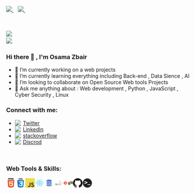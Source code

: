 <div>
        <a href="https://www.linkedin.com/in/oussama-zbair-373991202/">
            <img src="https://img.shields.io/badge/linkedin-follow-%230077B5.svg?&style=for-the-badge&logo=linkedin" />
        </a>&nbsp;&nbsp; <a href="https://twitter.com/O_zbair">
            <img src="https://img.shields.io/badge/twitter-follow-%230077B5.svg?&style=for-the-badge&logo=twitter" />
        </a>&nbsp;&nbsp;
      
       
        
</div>
<br/><br/>







<img  src="https://github-readme-stats.vercel.app/api?username=O-zbair&show_icons=true&theme=highcontrast"><br>
 <img  src="https://github-readme-stats.vercel.app/api/top-langs/?username=O-zbair&layout=compact">

### Hi there 👋 , I'm Osama Zbair 

- 🔭 I’m currently working on a web projects 
- 🌱 I’m currently learning everything including Back-end , Data Sience , AI
- 👯 I’m looking to collaborate on Open Source Web tools Projects
- 💬 Ask me anything about : Web development , Python , JavaScript , Cyber Security , Linux
    <br>

### Connect with me:
- <img align="left" width="22px" src="https://img.icons8.com/android/24/000000/twitter.png"/> [Twitter](https://twitter.com/O_zbair)<br>
- <img align="left" width="22px" src="https://img.icons8.com/android/24/000000/linkedin.png"/> [LinkedIn](https://www.linkedin.com/in/oussama-zbair-373991202/)<br>
- <img align="left" width="22px" src="https://img.icons8.com/material/24/000000/stackoverflow.png"/> [stackoverflow](https://stackoverflow.com/users/13872181/osama-zbair?tab=profile)
- <img align="left" width="22px" src="https://img.icons8.com/material-rounded/24/000000/discord-logo.png"/> [Discrod](https://discord.com/channels/@me)
<br>

### Web Tools & Skills:

<img align="left" alt="HTML5" width="26px" src="https://raw.githubusercontent.com/github/explore/80688e429a7d4ef2fca1e82350fe8e3517d3494d/topics/html/html.png" />
<img align="left" alt="CSS3" width="26px" src="https://raw.githubusercontent.com/github/explore/80688e429a7d4ef2fca1e82350fe8e3517d3494d/topics/css/css.png" />
<img align="left" alt="JavaScript" width="26px" src="https://raw.githubusercontent.com/github/explore/80688e429a7d4ef2fca1e82350fe8e3517d3494d/topics/javascript/javascript.png" />
<img align="left" alt="React" width="26px" src="https://raw.githubusercontent.com/github/explore/80688e429a7d4ef2fca1e82350fe8e3517d3494d/topics/react/react.png" />
<img align="left" alt="SQL" width="26px" src="https://raw.githubusercontent.com/github/explore/80688e429a7d4ef2fca1e82350fe8e3517d3494d/topics/sql/sql.png" />
<img align="left" alt="MySQL" width="26px" src="https://raw.githubusercontent.com/github/explore/80688e429a7d4ef2fca1e82350fe8e3517d3494d/topics/mysql/mysql.png" />
<img align="left" alt="Git" width="26px" src="https://raw.githubusercontent.com/github/explore/80688e429a7d4ef2fca1e82350fe8e3517d3494d/topics/git/git.png" />
<img align="left" alt="GitHub" width="26px" src="https://raw.githubusercontent.com/github/explore/78df643247d429f6cc873026c0622819ad797942/topics/github/github.png" />
<img align="left" alt="Terminal" width="26px" src="https://raw.githubusercontent.com/github/explore/80688e429a7d4ef2fca1e82350fe8e3517d3494d/topics/terminal/terminal.png" />

